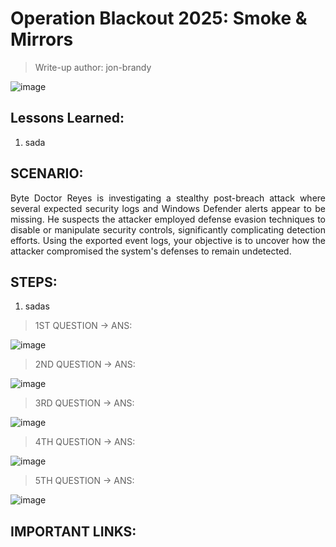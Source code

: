 # Operation Blackout 2025: Smoke & Mirrors
> Write-up author: jon-brandy

![image](https://github.com/user-attachments/assets/1dfc6074-a86f-47e1-9292-5c7b59c88e90)


## Lessons Learned:
1. sada

## SCENARIO:

<p align="justify">Byte Doctor Reyes is investigating a stealthy post-breach attack where several expected security logs and Windows Defender alerts appear to be missing. He suspects the attacker employed defense evasion techniques to disable or manipulate security controls, significantly complicating detection efforts. Using the exported event logs, your objective is to uncover how the attacker compromised the system's defenses to remain undetected.</p>

## STEPS:
1. sadas

> 1ST QUESTION -> ANS:

![image](https://github.com/user-attachments/assets/fdd0431d-5d3b-4d8c-b086-7c7bd4c0838d)


> 2ND QUESTION -> ANS:

![image](https://github.com/user-attachments/assets/2938d0df-8662-4d05-acb2-8bffc9776c1e)


> 3RD QUESTION -> ANS:

![image](https://github.com/user-attachments/assets/42116564-9af8-45ed-9af9-5d8ae58597e7)


> 4TH QUESTION -> ANS:

![image](https://github.com/user-attachments/assets/db84d7fa-cd17-4055-98ae-1995c02b6f36)


> 5TH QUESTION -> ANS:

![image](https://github.com/user-attachments/assets/92ca9265-774e-474a-835e-371d3f7da9a8)


## IMPORTANT LINKS:

```
```
